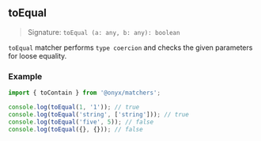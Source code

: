 ## toEqual

> Signature: `toEqual (a: any, b: any): boolean`

`toEqual` matcher performs `type coercion` and checks the given parameters for loose equality.

### Example

```ts
import { toContain } from '@onyx/matchers';

console.log(toEqual(1, '1')); // true
console.log(toEqual('string', ['string'])); // true
console.log(toEqual('five', 5)); // false
console.log(toEqual({}, {})); // false
```
